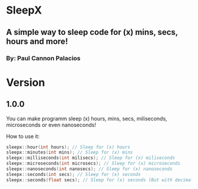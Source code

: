 # SleepX
## A simple way to sleep code for (x) mins, secs, hours and more!
### By: Paul Cannon Palacios

# Version
## 1.0.0

You can make programm sleep (x) hours, mins, secs, miliseconds, microseconds or even nanoseconds!

How to use it:

```cpp
sleepx::hour(int hours); // Sleep for (x) hours
sleepx::minutes(int mins); // Sleep for (x) mins
sleepx::milliseconds(int milisecs); // Sleep for (x) miliseconds
sleepx::microseconds(int microsecs); // Sleep for (x) microseconds
sleepx::nanoseconds(int nanosecs); // Sleep for (x) nanoseconds
sleepx::seconds(int secs); // Sleep for (x) seconds
sleepx::seconds(float secs); // Sleep for (x) seconds (But with decimal point)
```
